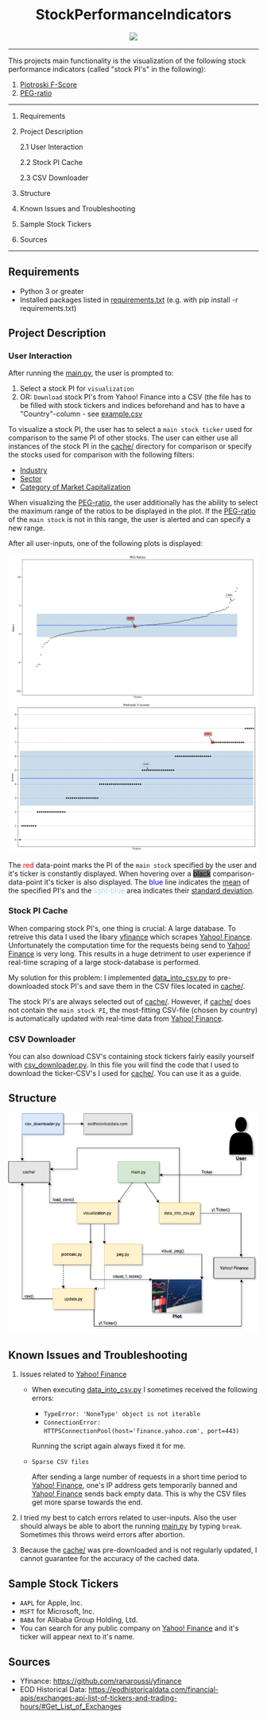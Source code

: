 <h1 align="center"> StockPerformanceIndicators </h1>

<p align="center"><img src="https://images.unsplash.com/photo-1560221328-12fe60f83ab8?ixid=MnwxMjA3fDB8MHxwaG90by1wYWdlfHx8fGVufDB8fHx8&ixlib=rb-1.2.1&auto=format&fit=crop&w=1506&q=80"></p>

---
This projects main functionality is the visualization of the following stock performance indicators (called "stock PI's" in the following):

1. [Piotroski F-Score](https://www.investopedia.com/terms/p/piotroski-score.asp)
2. [PEG-ratio](https://www.investopedia.com/terms/p/pegratio.asp)

---

1. Requirements
2. Project Description
    
    2.1 User Interaction

    2.2 Stock PI Cache

    2.3 CSV Downloader

3. Structure
4. Known Issues and Troubleshooting
5. Sample Stock Tickers
6. Sources

---
## Requirements

- Python 3 or greater
- Installed packages listed in  [requirements.txt](requirements.txt) (e.g. with pip install -r requirements.txt)


## Project Description
### User Interaction

After running the [main.py](main.py), the user is prompted to:
1. Select a stock PI for `visualization`
2. OR: `Download` stock PI's from Yahoo! Finance into a CSV
(the file has to be filled with stock tickers and indices beforehand and has to have a "Country"-column - see [example.csv](examples/example.csv)

To visualize a stock PI, the user has to select a `main stock ticker` used for comparison to the same PI of other stocks.
The user can either use all instances of the stock PI in the [cache/](cache/) directory for comparison or specify the stocks used for comparison with the following filters:

- [Industry](https://www.investopedia.com/terms/i/industry.asp)
- [Sector](https://www.investopedia.com/terms/s/sector.asp)
- [Category of Market Capitalization](https://www.investopedia.com/terms/m/marketcapitalization.asp#market-cap-and-investment-strategy)

When visualizing the [PEG-ratio](https://www.investopedia.com/terms/p/pegratio.asp), the user additionally has the ability to select the maximum range of the ratios to be displayed in the plot. If the [PEG-ratio](https://www.investopedia.com/terms/p/pegratio.asp) of the `main stock` is not in this range, the user is alerted and can specify a new range.

After all user-inputs, one of the following plots is displayed:

![PEG-ratios](examples/peg.png)
![Piotroski F-Scores](examples/f_score.png)

The <span style="color:red">red</span> data-point marks the PI of the `main stock` specified by the user and it's ticker is constantly displayed.
When hovering over a <span style="background-color:grey; color:black">black</span> comparison-data-point it's ticker is also displayed.
The <span style="color:blue">blue</span> line indicates the [mean](https://numpy.org/doc/stable/reference/generated/numpy.mean.html) of the specified PI's and the <span style="color:#ADD8E6">light-blue</span> area indicates their [standard deviation](https://numpy.org/doc/stable/reference/generated/numpy.std.html?highlight=std#numpy.std).

### Stock PI Cache

When comparing stock PI's, one thing is crucial: A large database. To retreive this data I used the libary [yfinance](https://github.com/ranaroussi/yfinance) which scrapes [Yahoo! Finance](https://finance.yahoo.com/).
Unfortunately the computation time for the requests being send to [Yahoo! Finance](https://finance.yahoo.com/) is very long. This results in a huge detriment to user experience if  real-time scraping of a large stock-database is performed.

My solution for this problem: I implemented [data_into_csv.py](data_into_csv.py) to pre-downloaded stock PI's and save them in the CSV files located in [cache/](cache/).

The stock PI's are always selected out of [cache/](cache/). However, if [cache/](cache/) does not contain the `main stock PI`, the most-fitting CSV-file (chosen by country) is automatically updated with real-time data from [Yahoo! Finance](https://finance.yahoo.com/).

### CSV Downloader

You can also download CSV's containing stock tickers fairly easily yourself with [csv_downloader.py](csv_downloader.py).
In this file you will find the code that I used to download the ticker-CSV's I used for [cache/](cache/).
You can use it as a guide.

## Structure

![Flow Diagram](examples/flow_diagram.png)


## Known Issues and Troubleshooting

1. Issues related to [Yahoo! Finance](https://finance.yahoo.com/)
    - When executing [data_into_csv.py](data_into_csv.py) I sometimes received the following errors:
        - `TypeError: 'NoneType' object is not iterable`
        - `ConnectionError: HTTPSConnectionPool(host='finance.yahoo.com', port=443)`

        Running the script again always fixed it for me.

    - `Sparse CSV files`

        After sending a large number of requests in a short time period to [Yahoo! Finance](https://finance.yahoo.com/), one's IP address gets temporarily banned and [Yahoo! Finance](https://finance.yahoo.com/) sends back empty data. This is why the CSV files get more sparse towards the end.

2. I tried my best to catch errors related to user-inputs. Also the user should always be able to abort the running [main.py](main.py) by typing `break`. Sometimes this throws weird errors after abortion.

3. Because the [cache/](cache/) was pre-downloaded and is not regularly updated, I cannot guarantee for the accuracy of the cached data.

## Sample Stock Tickers

- `AAPL` for Apple, Inc.
- `MSFT` for Microsoft, Inc.
- `BABA` for Alibaba Group Holding, Ltd.
- You can search for any public company on [Yahoo! Finance](https://finance.yahoo.com/) and it's ticker will appear next to it's name.

## Sources
- Yfinance: https://github.com/ranaroussi/yfinance
- EOD Historical Data: https://eodhistoricaldata.com/financial-apis/exchanges-api-list-of-tickers-and-trading-hours/#Get_List_of_Exchanges